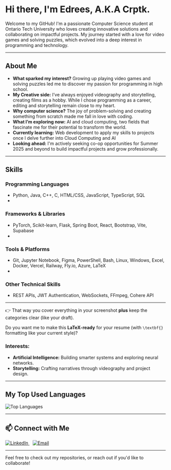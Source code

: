 # Hi there, I'm Edrees, A.K.A **Crptk**.

Welcome to my GitHub! I'm a passionate Computer Science student at Ontario Tech University who loves creating innovative solutions and collaborating on impactful projects. My journey started with a love for video games and solving puzzles, which evolved into a deep interest in programming and technology.

---

## About Me

- **What sparked my interest?** Growing up playing video games and solving puzzles led me to discover my passion for programming in high school. 
- **My Creative side:** I’ve always enjoyed videography and storytelling, creating films as a hobby. While I chose programming as a career, editing and storytelling remain close to my heart.
- **Why computer science?** The joy of problem-solving and creating something from scratch made me fall in love with coding. 
- **What I’m exploring now:** AI and cloud computing, two fields that fascinate me for their potential to transform the world.
- **Currently learning:** Web development to apply my skills to projects once I delve further into Cloud Computing and AI
- **Looking ahead:** I'm actively seeking co-op opportunities for Summer 2025 and beyond to build impactful projects and grow professionally.

---

## Skills

### **Programming Languages**
* Python, Java, C++, C, HTML/CSS, JavaScript, TypeScript, SQL
* 
### **Frameworks & Libraries**
* PyTorch, Scikit-learn, Flask, Spring Boot, React, Bootstrap, Vite, Supabase
* 
### **Tools & Platforms**
* Git, Jupyter Notebook, Figma, PowerShell, Bash, Linux, Windows, Excel, Docker, Vercel, Railway, Fly.io, Azure, LaTeX
* 
### **Other Technical Skills**
* REST APIs, JWT Authentication, WebSockets, FFmpeg, Cohere API

---

👉 That way you cover everything in your screenshot **plus** keep the categories clear (like your draft).

Do you want me to make this **LaTeX-ready** for your resume (with `\textbf{}` formatting like your current style)?


### Interests:
- **Artificial Intelligence:** Building smarter systems and exploring neural networks.
- **Storytelling:** Crafting narratives through videography and project design.

---

## My Top Used Languages
![Top Languages](https://github-readme-stats.vercel.app/api/top-langs/?username=crptk&layout=compact&theme=radical)

---

## 📫 Connect with Me
<a href="https://www.linkedin.com/in/edrees-amiri/" target="_blank" style="margin-right: 10px;">
  <img src="https://img.shields.io/badge/LinkedIn-0077B5?style=for-the-badge&logo=linkedin&logoColor=white" alt="LinkedIn">
</a>

<a href="mailto:amiriedrees2005@gmail.com" target="_blank" style="margin-left: 0;">
  <img src="https://img.shields.io/badge/Email-D14836?style=for-the-badge&logo=gmail&logoColor=white" alt="Email">
</a>



---

Feel free to check out my repositories, or reach out if you'd like to collaborate!
